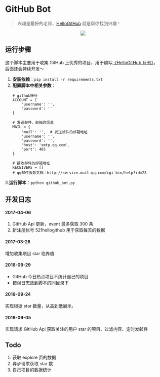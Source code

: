 # GitHub Bot
>兴趣是最好的老师，[HelloGitHub](https://github.com/521xueweihan/HelloGitHub) 就是帮你找到兴趣！

<p align="center">
    <img src='https://raw.githubusercontent.com/521xueweihan/img/master/hellogithub/01/img/hello-github.jpg' style="max-width:100%;"></img>
</p>

## 运行步骤
这个脚本主要用于收集 GitHub 上优秀的项目，用于编写[《HelloGitHub 月刊》](https://github.com/521xueweihan/HelloGitHub)，后面还会持续开发～

1. **安装依赖**：`pip install -r requirements.txt`
2. **配置脚本中相关参数**：
	```
	# github帐号
	ACCOUNT = {
	    'username': '',
	    'password': ''
	}

	# 发送邮件，邮箱的信息
	MAIL = {
	    'mail': '',  # 发送邮件的邮箱地址
	    'username': '',
	    'password': '',
	    'host': 'smtp.qq.com',
	    'port': 465
	}

	# 接收邮件的邮箱地址
	RECEIVERS = []
	# qq邮件服务文档：http://service.mail.qq.com/cgi-bin/help?id=28
	```

3.**运行脚本**：`python github_bot.py`

## 开发日志
#### 2017-04-06
1. GitHub Api 更新，event 最多获取 300 条
2. 新注册帐号 521hellogithub 用于获取每天的数据

#### 2017-03-28
增加收集项目 star 临界值

#### 2016-09-29
- GitHub 今日热点项目不统计自己的项目
- 错误日志放到脚本的同目录下

#### 2016-09-24
实现根据 star 数量，从高到低展示。

#### 2016-09-05
实现请求 GitHub Api 获取关注的用户 star 的项目、过滤内容、定时发邮件

## Todo
1. 获取 explore 页的数据
2. 异步请求获取 star 数
3. 自己项目的数据统计
